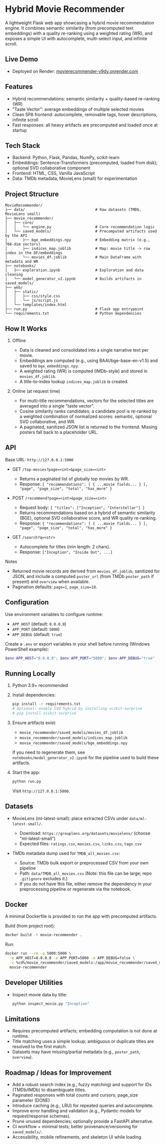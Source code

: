 # Hybrid Movie Recommender

A lightweight Flask web app showcasing a hybrid movie recommendation engine. It combines semantic similarity (from precomputed text embeddings) with a quality re-ranking using a weighted rating (WR), and exposes a simple UI with autocomplete, multi-select input, and infinite scroll.

## Live Demo

- Deployed on Render: [movierecommender-v9dy.onrender.com](https://movierecommender-v9dy.onrender.com)

## Features

- Hybrid recommendations: semantic similarity + quality-based re-ranking (WR)
- "Taste Vector": average embeddings of multiple selected movies
- Clean SPA frontend: autocomplete, removable tags, hover descriptions, infinite scroll
- Fast responses: all heavy artifacts are precomputed and loaded once at startup

## Tech Stack

- Backend: Python, Flask, Pandas, NumPy, scikit-learn
- Embeddings: Sentence-Transformers (precomputed, loaded from disk); optional SVD collaborative component
- Frontend: HTML, CSS, Vanilla JavaScript
- Data: TMDb metadata, MovieLens (small) for experimentation

## Project Structure

```
MovieRecommender/
├── data/                                # Raw datasets (TMDb, MovieLens small)
├── movie_recommender/
│   ├── core/
│   │   └── engine.py                    # Core recommendation logic
│   └── saved_models/                    # Precomputed artifacts used by the API
│       ├── bge_embeddings.npy           # Embedding matrix (e.g., 768-dim vectors)
│       ├── indices_map.joblib           # Map: movie title -> row index in the DF/embeddings
│       └── movies_df.joblib             # Main DataFrame with metadata and WR
├── notebooks/
│   ├── exploration.ipynb                # Exploration and data cleaning
│   └── model_generator_v2.ipynb         # Builds artifacts in saved_models/
├── web/
│   ├── static/
│   │   ├── css/style.css
│   │   └── js/script.js
│   └── templates/index.html
├── run.py                               # Flask app entrypoint
└── requirements.txt                     # Python dependencies
```

## How It Works

1. Offline
   - Data is cleaned and consolidated into a single narrative text per movie.
   - Embeddings are computed (e.g., using BAAI/bge-base-en-v1.5) and saved to `bge_embeddings.npy`.
   - A weighted rating (WR) is computed (IMDb-style) and stored in `movies_df.joblib`.
   - A title-to-index lookup `indices_map.joblib` is created.

2. Online (at request time)
   - For multi-title recommendations, vectors for the selected titles are averaged into a single "taste vector".
   - Cosine similarity ranks candidates; a candidate pool is re-ranked by a weighted combination of normalized scores: semantic, optional SVD collaborative, and WR.
   - A paginated, sanitized JSON list is returned to the frontend. Missing posters fall back to a placeholder URL.

## API

Base URL: `http://127.0.0.1:5000`

- GET `/top-movies?page=<int>&page_size=<int>`
  - Returns a paginated list of globally top movies by WR.
  - Response: `{ "recommendations": [ { ...movie fields... } ], "page", "page_size", "total", "has_more" }`

- POST `/recommend?page=<int>&page_size=<int>`
  - Request body: `{ "titles": ["Inception", "Interstellar"] }`
  - Returns recommendations based on a hybrid of semantic similarity (BGE), optional SVD collaborative score, and WR quality re-ranking.
  - Response: `{ "recommendations": [ { ...movie fields... } ], "page", "page_size", "total", "has_more" }`

- GET `/search?q=<str>`
  - Autocomplete for titles (min length: 2 chars).
  - Response: `["Inception", "Inside Out", ...]`

Notes
- Returned movie records are derived from `movies_df.joblib`, sanitized for JSON, and include a computed `poster_url` (from TMDb `poster_path` if present) and `overview` when available.
- Pagination defaults: `page=1`, `page_size=10`.

## Configuration

Use environment variables to configure runtime:
- `APP_HOST` (default: `0.0.0.0`)
- `APP_PORT` (default: `5000`)
- `APP_DEBUG` (default: `true`)

Create a `.env` or export variables in your shell before running (Windows PowerShell example):
```powershell
$env:APP_HOST="0.0.0.0"; $env:APP_PORT="5000"; $env:APP_DEBUG="true"
```

## Running Locally

1. Python 3.9+ recommended
2. Install dependencies:
   ```bash
   pip install -r requirements.txt
   # Optional: enable SVD hybrid by installing scikit-surprise
   # pip install scikit-surprise
   ```
3. Ensure artifacts exist:
   - `movie_recommender/saved_models/movies_df.joblib`
   - `movie_recommender/saved_models/indices_map.joblib`
   - `movie_recommender/saved_models/bge_embeddings.npy`

   If you need to regenerate them, see `notebooks/model_generator_v2.ipynb` for the pipeline used to build these artifacts.

4. Start the app:
   ```bash
   python run.py
   ```
   Visit `http://127.0.0.1:5000`.

## Datasets

- MovieLens (ml-latest-small): place extracted CSVs under `data/ml-latest-small/`.
  - Download: `https://grouplens.org/datasets/movielens/` (choose "ml-latest-small")
  - Expected files: `ratings.csv`, `movies.csv`, `links.csv`, `tags.csv`

- TMDb metadata dump used for `TMDB_all_movies.csv`:
  - Source: TMDb bulk export or preprocessed CSV from your own pipeline
  - Path: `data/TMDB_all_movies.csv` (Note: this file can be large; repo `.gitignore` excludes it.)
  - If you do not have this file, either remove the dependency in your preprocessing pipeline or regenerate via the notebook.

## Docker

A minimal Dockerfile is provided to run the app with precomputed artifacts.

Build (from project root):
```bash
docker build -t movie-recommender .
```
Run:
```bash
docker run --rm -p 5000:5000 \
  -e APP_HOST=0.0.0.0 -e APP_PORT=5000 -e APP_DEBUG=false \
  -v %cd%/movie_recommender/saved_models:/app/movie_recommender/saved_models:ro \
  movie-recommender
```

## Developer Utilities

- Inspect movie data by title:
  ```bash
  python inspect_movie.py "Inception"
  ```

## Limitations

- Requires precomputed artifacts; embedding computation is not done at runtime.
- Title matching uses a simple lookup; ambiguous or duplicate titles are resolved to the first match.
- Datasets may have missing/partial metadata (e.g., `poster_path`, `overview`).

## Roadmap / Ideas for Improvement

- Add a robust search index (e.g., fuzzy matching) and support for IDs (TMDb/IMDb) to disambiguate titles.
- Paginated responses with total counts and cursors; page_size parameter (DONE)
- Introduce caching (e.g., LRU) for repeated queries and autocomplete.
- Improve error handling and validation (e.g., Pydantic models for request/response schemas).
- Prune unused dependencies; optionally provide a FastAPI alternative.
- CI workflow + minimal tests; better provenance/versioning for `saved_models/`.
- Accessibility, mobile refinements, and skeleton UI while loading. 